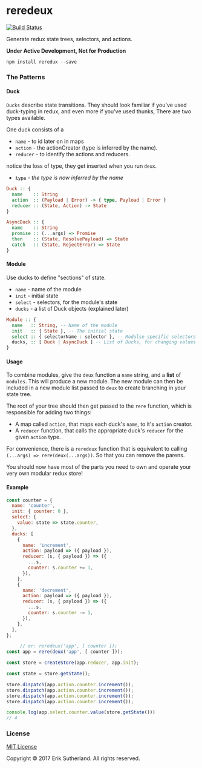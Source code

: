 reredeux
========

[![Build Status](https://travis-ci.org/MrRacoon/reredeux.svg?branch=master)](https://travis-ci.org/MrRacoon/reredeux)

Generate redux state trees, selectors, and actions.

**Under Active Development, Not for Production**

`npm install reredux --save`

### The Patterns

#### Duck

`Ducks` describe state transitions. They should look familiar if you've used
duck-typing in redux, and even more if you've used thunks, There are two types available.

One duck consists of a
* `name` - to id later on in maps
* `action` - the actionCreator (type is inferred by the name).
* `reducer` - to identify the actions and reducers.

notice the loss of type, they get inserted when you run `deux`.
* ~~`type`~~ - *the type is now inferred by the name*

```Haskell
Duck :: {
  name    :: String
  action  :: (Payload | Error) -> { type, Payload | Error }
  reducer :: (State, Action) -> State
}

AsyncDuck :: {
  name    :: String
  promise :: (...args) => Promise
  then    :: (State, ResolvePayload) => State
  catch   :: (State, RejectError) => State
}
```

#### Module

Use ducks to define "sections" of state.

* `name`   - name of the module
* `init`   - initial state
* `select` - selectors, for the module's state
* `ducks`  - a list of Duck objects (explained later)

```Haskell
Module :: {
  name   :: String, -- Name of the module
  init   :: { State }, -- The initial state
  select :: { selectorName : selector }, -- Modulse specific selectors
  ducks, :: [ Duck | AsyncDuck ] -- List of Ducks, for changing values in state
}
```

#### Usage

To combine modules, give the `deux` function a `name` string, and a **list** of
`modules`. This will produce a new module. The new module can then be included
in a new module list passed to `deux` to create branching in your state tree.

The root of your tree should then get passed to the `rere` function, which is
responsible for adding two things:

* A map called `action`, that maps each duck's `name`, to it's `action` creator.
* A `reducer` function, that calls the appropriate duck's `reducer` for the given `action` type.

For convenience, there is a `reredeux` function that is equivalent to calling
`(...args) => rere(deux(...args))`. So that you can remove the parens.

You should now have most of the parts you need to own and operate your very own
modular redux store!

#### Example

```javascript
const counter = {
  name: 'counter',
  init: { counter: 0 },
  select: {
    value: state => state.counter,
  },
  ducks: [
    {
      name: 'increment',
      action: payload => ({ payload }),
      reducer: (s, { payload }) => ({
        ...s,
        counter: s.counter += 1,
      }),
    },
    {
      name: 'decrement',
      action: payload => ({ payload }),
      reducer: (s, { payload }) => ({
        ...s,
        counter: s.counter -= 1,
      }),
    },
  ],
};

     // or: reredeux('app', [ counter ]);
const app = rere(deux('app', [ counter ]));

const store = createStore(app.reducer, app.init);

const state = store.getState();

store.dispatch(app.action.counter.increment());
store.dispatch(app.action.counter.increment());
store.dispatch(app.action.counter.increment());
store.dispatch(app.action.counter.increment());

console.log(app.select.counter.value(store.getState()))
// 4
```

### License

[MIT License](http://opensource.org/licenses/MIT)

Copyright &copy; 2017 Erik Sutherland. All rights reserved.
